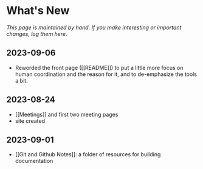 # What's New

_This page is maintained by hand. If you make interesting or important changes, log them here._

## 2023-09-06

- Reworded the front page ([[README]]) to put a little more focus on human coordination and the reason for it, and to de-emphasize the tools a bit.

## 2023-08-24

- [[Meetings]] and first two meeting pages  
- site created

## 2023-09-01  
- [[Git and Github Notes]]: a folder of resources for building documentation  